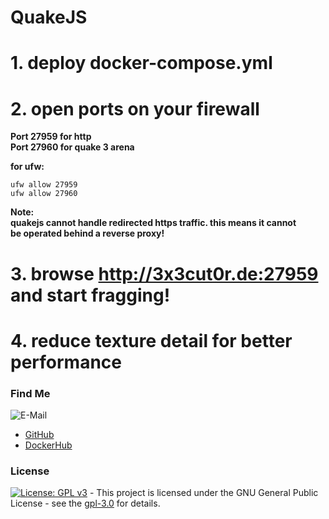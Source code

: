 # QuakeJS

# 1. deploy docker-compose.yml

# 2. open ports on your firewall
**Port 27959 for http**  
**Port 27960 for quake 3 arena**  

**for ufw:**
```shell
ufw allow 27959
ufw allow 27960

```

**Note:**  
**quakejs cannot handle redirected https traffic. this means it cannot**  
**be operated behind a reverse proxy!**  

# 3. browse http://3x3cut0r.de:27959 and start fragging!

# 4. reduce texture detail for better performance

### Find Me <a name="findme"></a>

![E-Mail](https://img.shields.io/badge/E--Mail-executor55%40gmx.de-red)
* [GitHub](https://github.com/3x3cut0r)
* [DockerHub](https://hub.docker.com/u/3x3cut0r)

### License <a name="license"></a>

[![License: GPL v3](https://img.shields.io/badge/License-GPLv3-blue.svg)](https://www.gnu.org/licenses/gpl-3.0) - This project is licensed under the GNU General Public License - see the [gpl-3.0](https://www.gnu.org/licenses/gpl-3.0.en.html) for details.

